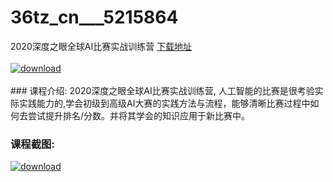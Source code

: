 # 36tz_cn___5215864
2020深度之眼全球AI比赛实战训练营
[下载地址](http://www.36tz.cn/article/5215864 "下载地址")
<br/></br>[![download](http://36tz.cn/muke_img/2020_10_2-82-300x226.png "下载地址")](http://www.36tz.cn/article/5215864 "下载地址")
<br/></br>### 课程介绍:
2020深度之眼全球AI比赛实战训练营, 人工智能的比赛是很考验实际实践能力的,学会初级到高级AI大赛的实践方法与流程，能够清晰比赛过程中如何去尝试提升排名/分数。并将其学会的知识应用于新比赛中。

### 课程截图:
[![download](http://36tz.cn/muke_img/2020_10_1-87.png "下载地址")](http://www.36tz.cn/article/5215864 "下载地址")
